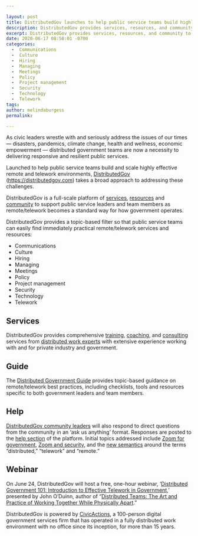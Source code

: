 ```yaml
---

layout: post
title: DistributedGov launches to help public service teams build highly effective remote and telework environments 
description: DistributedGov provides services, resources, and community to help government agencies address current issues and build a more resilient future.
excerpt: DistributedGov provides services, resources, and community to help government agencies address current issues and build a more resilient future.
date: 2020-06-17 08:58:01 -0700
categories:
  -  Communications
  -  Culture
  -  Hiring
  -  Managing
  -  Meetings
  -  Policy
  -  Project management
  -  Security
  -  Technology
  -  Telework
tags: 
author: melindaburgess
permalink: 

---
```


As civic leaders wrestle with and seriously address the issues of our times — disasters, pandemics, climate change, health and wellness, economic empowerment — distributed government teams are now a necessity to delivering responsive and resilient public services.

Launched to help public service teams build and scale highly effective remote and telework environments, [DistributedGov](https://distributedgov.com/) (https://distributedgov.com) takes a broad approach to addressing these challenges.

DistributedGov is a full-scale platform of [services](/services), [resources](/guide) and [community](/community) to support public service leaders and team members as remote/telework becomes a standard way for how government operates.

DistributedGov provides a topic-based filter so that public service teams can easily find immediately practical remote/telework services and resources:

- Communications
- Culture
- Hiring
- Managing
- Meetings
- Policy
- Project management
- Security
- Technology
- Telework 

## Services
DistributedGov provides comprehensive [training](/training), [coaching](/coaching), and [consulting](/consulting) services from [distributed work experts](/people) with extensive experience working with and for private industry and government.

## Guide
The [Distributed Government Guide](/guide) provides topic-based guidance on remote/telework best practices, including checklists, tools and resources specific to both government leaders and team members.

## Help
[DistributedGov community leaders](/people) will also respond to direct questions from the community in an ‘ask us anything’ format. Responses are posted to the [help section](/help) of the platform. Initial topics addressed include [Zoom for government](/help/zoom-for-government), [Zoom and security](/help/zoom-security-zoom-bombing), and the [new semantics](/help/why-are-they-called-distributed-teams) around the terms “distributed,” “telework” and “remote.”

## Webinar
On June 24, DistributedGov will host a free, one-hour webinar, ‘[Distributed Government 101: Introduction to Effective Telework in Government](/training/introduction-to-effective-telework-in-government),’ presented by John O’Duinn, author of “[Distributed Teams: The Art and Practice of Working Together While Physically Apart](https://www.amzn.com/1732254907).”

DistributedGov is powered by [CivicActions](https://civicactions.com/), a 100-person digital government services firm that has operated in a fully distributed work environment with no office since its inception, for more than 15 years.
